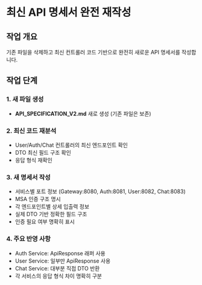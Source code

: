 <!-- 4bccca5d-b55b-4c57-8e45-e91bfab6c3d1 11f23601-e4a6-45fe-964f-8c41b137941e -->
# 최신 API 명세서 완전 재작성

## 작업 개요

기존 파일을 삭제하고 최신 컨트롤러 코드 기반으로 완전히 새로운 API 명세서를 작성합니다.

## 작업 단계

### 1. 새 파일 생성

- **API_SPECIFICATION_V2.md** 새로 생성 (기존 파일은 보존)

### 2. 최신 코드 재분석

- User/Auth/Chat 컨트롤러의 최신 엔드포인트 확인
- DTO 최신 필드 구조 확인
- 응답 형식 재확인

### 3. 새 명세서 작성

- 서비스별 포트 정보 (Gateway:8080, Auth:8081, User:8082, Chat:8083)
- MSA 인증 구조 명시
- 각 엔드포인트별 상세 입출력 정보
- 실제 DTO 기반 정확한 필드 구조
- 인증 필요 여부 명확히 표시

### 4. 주요 반영 사항

- Auth Service: ApiResponse<T> 래퍼 사용
- User Service: 일부만 ApiResponse 사용
- Chat Service: 대부분 직접 DTO 반환
- 각 서비스의 응답 형식 차이 명확히 구분